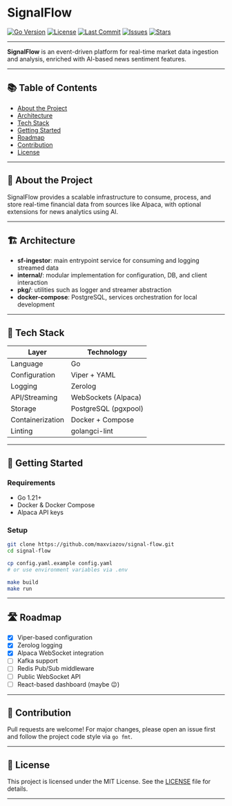 # SignalFlow

[![Go Version](https://img.shields.io/badge/go-1.21+-brightgreen)](https://golang.org/)
[![License](https://img.shields.io/github/license/maxviazov/signal-flow)](LICENSE)
[![Last Commit](https://img.shields.io/github/last-commit/maxviazov/signal-flow)](https://github.com/maxviazov/signal-flow/commits/main)
[![Issues](https://img.shields.io/github/issues/maxviazov/signal-flow)](https://github.com/maxviazov/signal-flow/issues)
[![Stars](https://img.shields.io/github/stars/maxviazov/signal-flow?style=social)](https://github.com/maxviazov/signal-flow/stargazers)

---

**SignalFlow** is an event-driven platform for real-time market data ingestion and analysis, enriched with AI-based news sentiment features.

---

## 📚 Table of Contents

- [About the Project](#about-the-project)
- [Architecture](#architecture)
- [Tech Stack](#tech-stack)
- [Getting Started](#getting-started)
- [Roadmap](#roadmap)
- [Contribution](#contribution)
- [License](#license)

---

## 🧠 About the Project

SignalFlow provides a scalable infrastructure to consume, process, and store real-time financial data from sources like Alpaca, with optional extensions for news analytics using AI.

---

## 🏗 Architecture

- **sf-ingestor**: main entrypoint service for consuming and logging streamed data
- **internal/**: modular implementation for configuration, DB, and client interaction
- **pkg/**: utilities such as logger and streamer abstraction
- **docker-compose**: PostgreSQL, services orchestration for local development

---

## 🧰 Tech Stack

| Layer           | Technology                     |
|----------------|---------------------------------|
| Language        | Go                              |
| Configuration   | Viper + YAML                    |
| Logging         | Zerolog                         |
| API/Streaming   | WebSockets (Alpaca)             |
| Storage         | PostgreSQL (pgxpool)            |
| Containerization| Docker + Compose                |
| Linting         | golangci-lint                   |

---

## 🚀 Getting Started

### Requirements

- Go 1.21+
- Docker & Docker Compose
- Alpaca API keys

### Setup

```bash
git clone https://github.com/maxviazov/signal-flow.git
cd signal-flow

cp config.yaml.example config.yaml
# or use environment variables via .env

make build
make run
```

---

## 🛣 Roadmap

- [x] Viper-based configuration
- [x] Zerolog logging
- [x] Alpaca WebSocket integration
- [ ] Kafka support
- [ ] Redis Pub/Sub middleware
- [ ] Public WebSocket API
- [ ] React-based dashboard (maybe 😉)

---

## 🤝 Contribution

Pull requests are welcome! For major changes, please open an issue first and follow the project code style via `go fmt`.

---

## 📄 License

This project is licensed under the MIT License. See the [LICENSE](LICENSE) file for details.

---